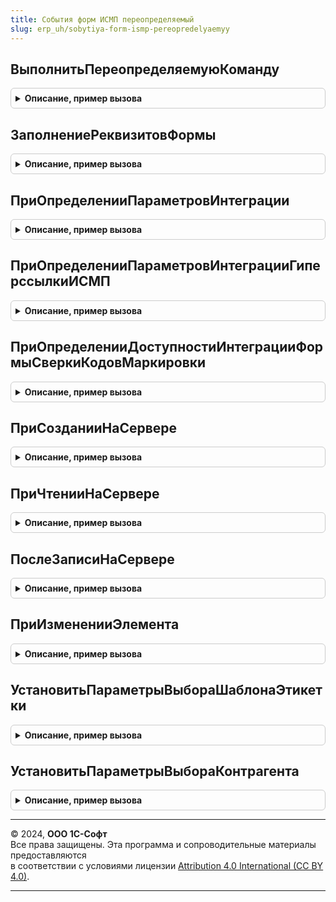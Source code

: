 ```yaml
---
title: События форм ИСМП переопределяемый
slug: erp_uh/sobytiya-form-ismp-pereopredelyaemyy
---
```



## ВыполнитьПереопределяемуюКоманду
<details style="margin: 1em 0; padding: 0.5em; border: 1px solid #ccc; border-radius: 6px;">

<summary style="font-weight: bold; cursor: pointer;">Описание, пример вызова</summary>

```bsl

// Обработчик команды формы, требующей контекстного вызова сервера.
//
// Параметры:
//   Форма - ФормаКлиентскогоПриложения - форма, из которой выполняется команда.
//   ПараметрыВызова - Структура - параметры вызова.
//   Источник - ТаблицаФормы, ДанныеФормыСтруктура - объект или список формы с полем "Ссылка".
//   Результат - Структура - результат выполнения команды.
//
Процедура ВыполнитьПереопределяемуюКоманду(Знач Форма, Знач ПараметрыВызова, Знач Источник, Результат) Экспорт
```

Пример вызова
```bsl
СобытияФормИСМППереопределяемый.ВыполнитьПереопределяемуюКоманду(Форма, ПараметрыВызова, Источник, Результат) 
```
</details>

## ЗаполнениеРеквизитовФормы
<details style="margin: 1em 0; padding: 0.5em; border: 1px solid #ccc; border-radius: 6px;">

<summary style="font-weight: bold; cursor: pointer;">Описание, пример вызова</summary>

```bsl

// Серверная переопределяемая процедура, вызываемая при заполнении реквизитов формы созданных ИСМП (при открытии)
//
// Параметры:
//   Форма - ФормаКлиентскогоПриложения - форма, из которой происходит вызов процедуры.
//
Процедура ЗаполнениеРеквизитовФормы(Форма) Экспорт
```

Пример вызова
```bsl
СобытияФормИСМППереопределяемый.ЗаполнениеРеквизитовФормы(Форма) 
```
</details>

## ПриОпределенииПараметровИнтеграции
<details style="margin: 1em 0; padding: 0.5em; border: 1px solid #ccc; border-radius: 6px;">

<summary style="font-weight: bold; cursor: pointer;">Описание, пример вызова</summary>

```bsl

// Переопределение параметров интеграции ИСМП (расположения команды проверки и подбора)
//
// Параметры:
//   Форма                - ФормаКлиентскогоПриложения - прикладная форма для встраивания форматированной строки
//   СтандартнаяОбработка - Булево - стандартная работа с элементами проверки подбора
//   ПараметрыИнтеграции  - Соответствие - автоматически заданные параметры интеграции
//
Процедура ПриОпределенииПараметровИнтеграции(Форма, СтандартнаяОбработка, ПараметрыИнтеграции) Экспорт
```

Пример вызова
```bsl
СобытияФормИСМППереопределяемый.ПриОпределенииПараметровИнтеграции(Форма, СтандартнаяОбработка, ПараметрыИнтеграции) 
```
</details>

## ПриОпределенииПараметровИнтеграцииГиперссылкиИСМП
<details style="margin: 1em 0; padding: 0.5em; border: 1px solid #ccc; border-radius: 6px;">

<summary style="font-weight: bold; cursor: pointer;">Описание, пример вызова</summary>

```bsl

//Переопределение параметров интеграции ИСМП (расположения форматированной строки перехода к связанному объекту)
//
//Параметры:
//   Форма            - ФормаКлиентскогоПриложения - прикладная форма для встраивания форматированной строки
//   ПараметрыНадписи - Структура        - (см. СобытияФормИСМП.ПараметрыИнтеграцииГиперссылкиИСМП)
//
Процедура ПриОпределенииПараметровИнтеграцииГиперссылкиИСМП(Форма, ПараметрыНадписи) Экспорт
```

Пример вызова
```bsl
СобытияФормИСМППереопределяемый.ПриОпределенииПараметровИнтеграцииГиперссылкиИСМП(Форма, ПараметрыНадписи) 
```
</details>

## ПриОпределенииДоступностиИнтеграцииФормыСверкиКодовМаркировки
<details style="margin: 1em 0; padding: 0.5em; border: 1px solid #ccc; border-radius: 6px;">

<summary style="font-weight: bold; cursor: pointer;">Описание, пример вызова</summary>

```bsl

// Переопределение доступности интеграции формы сверки для прикладной формы (расположения форматированной строки перехода к связанному объекту)
//
// Параметры:
//   Форма            - ФормаКлиентскогоПриложения - прикладная форма для встраивания форматированной строки
//   СтандартнаяОбработка - Булево - установить ложь, если требуется отменить выполнение стандартной обработки.
//
Процедура ПриОпределенииДоступностиИнтеграцииФормыСверкиКодовМаркировки(Форма, СтандартнаяОбработка) Экспорт
```

Пример вызова
```bsl
СобытияФормИСМППереопределяемый.ПриОпределенииДоступностиИнтеграцииФормыСверкиКодовМаркировки(Форма, СтандартнаяОбработка) 
```
</details>

## ПриСозданииНаСервере
<details style="margin: 1em 0; padding: 0.5em; border: 1px solid #ccc; border-radius: 6px;">

<summary style="font-weight: bold; cursor: pointer;">Описание, пример вызова</summary>

```bsl

Процедура ПриСозданииНаСервере(Форма, Отказ, СтандартнаяОбработка) Экспорт
```

Пример вызова
```bsl
СобытияФормИСМППереопределяемый.ПриСозданииНаСервере(Форма, Отказ, СтандартнаяОбработка) 
```
</details>

## ПриЧтенииНаСервере
<details style="margin: 1em 0; padding: 0.5em; border: 1px solid #ccc; border-radius: 6px;">

<summary style="font-weight: bold; cursor: pointer;">Описание, пример вызова</summary>

```bsl

// Процедура, вызываемая из одноименного обработчика события формы.
//
// Параметры:
//  Форма         - ФормаКлиентскогоПриложения - форма, из обработчика события которой происходит вызов процедуры.
//  ТекущийОбъект - ДокументОбъект - объект, который будет прочитан.
//
Процедура ПриЧтенииНаСервере(Форма, ТекущийОбъект) Экспорт
```

Пример вызова
```bsl
СобытияФормИСМППереопределяемый.ПриЧтенииНаСервере(Форма, ТекущийОбъект) 
```
</details>

## ПослеЗаписиНаСервере
<details style="margin: 1em 0; padding: 0.5em; border: 1px solid #ccc; border-radius: 6px;">

<summary style="font-weight: bold; cursor: pointer;">Описание, пример вызова</summary>

```bsl

Процедура ПослеЗаписиНаСервере(Форма) Экспорт
```

Пример вызова
```bsl
СобытияФормИСМППереопределяемый.ПослеЗаписиНаСервере(Форма) 
```
</details>

## ПриИзмененииЭлемента
<details style="margin: 1em 0; padding: 0.5em; border: 1px solid #ccc; border-radius: 6px;">

<summary style="font-weight: bold; cursor: pointer;">Описание, пример вызова</summary>

```bsl

// Серверная переопределяемая процедура, вызываемая из обработчика события элемента.
//
// Параметры:
//   Форма                   - ФормаКлиентскогоПриложения - форма, из которой происходит вызов процедуры.
//   Элемент                 - Строка           - имя элемента-источника события "При изменении"
//   ДополнительныеПараметры - Структура        - значения дополнительных параметров влияющих на обработку.
//
Процедура ПриИзмененииЭлемента(Форма, Элемент, ДополнительныеПараметры) Экспорт
```

Пример вызова
```bsl
СобытияФормИСМППереопределяемый.ПриИзмененииЭлемента(Форма, Элемент, ДополнительныеПараметры) 
```
</details>

## УстановитьПараметрыВыбораШаблонаЭтикетки
<details style="margin: 1em 0; padding: 0.5em; border: 1px solid #ccc; border-radius: 6px;">

<summary style="font-weight: bold; cursor: pointer;">Описание, пример вызова</summary>

```bsl

// Устанавливает параметры выбора шаблона этикетки.
//
// Параметры:
//  Форма - ФормаКлиентскогоПриложения - форма, в которой нужно установить параметры выбора,
//  ИмяПоляВвода - Строка - имя поля ввода шаблона этикетки.
Процедура УстановитьПараметрыВыбораШаблонаЭтикетки(Форма,  ИмяПоляВвода) Экспорт
```

Пример вызова
```bsl
СобытияФормИСМППереопределяемый.УстановитьПараметрыВыбораШаблонаЭтикетки(Форма, ИмяПоляВвода) 
```
</details>

## УстановитьПараметрыВыбораКонтрагента
<details style="margin: 1em 0; padding: 0.5em; border: 1px solid #ccc; border-radius: 6px;">

<summary style="font-weight: bold; cursor: pointer;">Описание, пример вызова</summary>

```bsl

// Устанавливает параметры выбора контрагента.
//
//Параметры:
//   Форма                   - ФормаКлиентскогоПриложения - форма, в которой нужно установить параметры выбора.
//   ТолькоЮрЛицаНерезиденты - Неопределено, Булево - Признак нерезидента.
//   ИмяПоляВвода            - Строка               - имя поля ввода номенклатуры.
//
Процедура УстановитьПараметрыВыбораКонтрагента(Форма, ТолькоЮрЛицаНерезиденты = Неопределено, ИмяПоляВвода = "Контрагент") Экспорт
```

Пример вызова
```bsl
СобытияФормИСМППереопределяемый.УстановитьПараметрыВыбораКонтрагента(Форма, ТолькоЮрЛицаНерезиденты, ИмяПоляВвода);
```
</details>

---

© 2024, **ООО 1С-Софт**  
Все права защищены. Эта программа и сопроводительные материалы предоставляются  
в соответствии с условиями лицензии [Attribution 4.0 International (CC BY 4.0)](https://creativecommons.org/licenses/by/4.0/legalcode).

---
